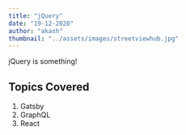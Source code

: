 ```yaml
---
title: "jQuery"
date: "19-12-2020"
author: "akash"
thumbnail: "../assets/images/streetviewhub.jpg"
---
```


jQuery is something!

## Topics Covered

1. Gatsby
2. GraphQL
3. React